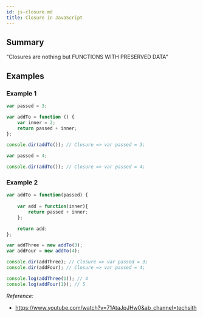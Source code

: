 ```yaml
---
id: js-closure.md
title: Closure in JavaScript
---
```


## Summary

"Closures are nothing but FUNCTIONS WITH PRESERVED DATA"

## Examples 

### Example 1

```js
var passed = 3;

var addTo = function () {
    var inner = 2;
    return passed + inner;
};

console.dir(addTo()); // Closure => var passed = 3;

var passed = 4;

console.dir(addTo()); // Closure => var passed = 4;
```

### Example 2

```js
var addTo = function(passed) {
    
    var add = function(inner){
        return passed + inner;
    };

    return add;
};

var addThree = new addTo(3);
var addFour = new addTo(4);

console.dir(addThree); // Closure => var passed = 3;
console.dir(addFour); // Closure => var passed = 4;

console.log(addThree(1)); // 4
console.log(addFour(1)); // 5
```

_Reference:_

- https://www.youtube.com/watch?v=71AtaJpJHw0&ab_channel=techsith
